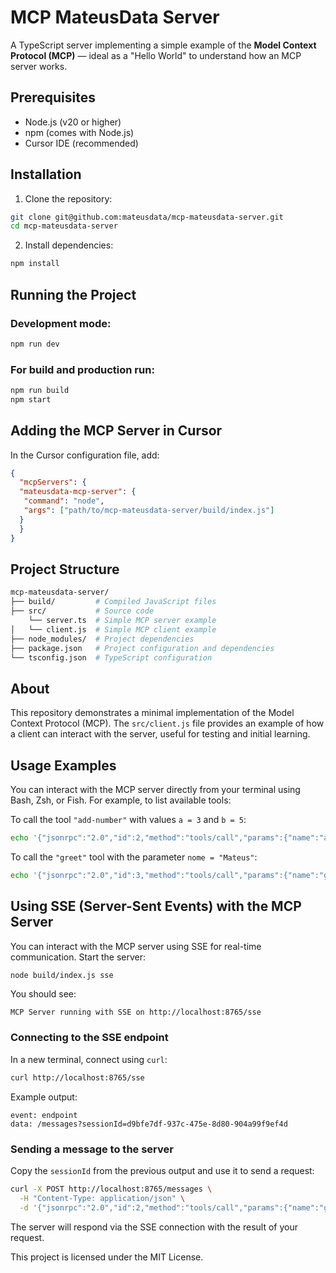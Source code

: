 # MCP MateusData Server

A TypeScript server implementing a simple example of the **Model Context Protocol (MCP)** — ideal as a "Hello World" to understand how an MCP server works.

## Prerequisites

- Node.js (v20 or higher)
- npm (comes with Node.js)
- Cursor IDE (recommended)

## Installation

1. Clone the repository:
  ```bash
  git clone git@github.com:mateusdata/mcp-mateusdata-server.git
  cd mcp-mateusdata-server
  ```

2. Install dependencies:
  ```bash
  npm install
  ```

## Running the Project

### Development mode:
```bash
npm run dev
```

### For build and production run:
```bash
npm run build
npm start
```

## Adding the MCP Server in Cursor

In the Cursor configuration file, add:
```json
{
  "mcpServers": {    
  "mateusdata-mcp-server": {
   "command": "node",      
   "args": ["path/to/mcp-mateusdata-server/build/index.js"]
  }
  }
}
```

## Project Structure

```bash
mcp-mateusdata-server/
├── build/         # Compiled JavaScript files
├── src/           # Source code
    └── server.ts  # Simple MCP server example
│   └── client.js  # Simple MCP client example
├── node_modules/  # Project dependencies
├── package.json   # Project configuration and dependencies
└── tsconfig.json  # TypeScript configuration
```

## About

This repository demonstrates a minimal implementation of the Model Context Protocol (MCP). The `src/client.js` file provides an example of how a client can interact with the server, useful for testing and initial learning.

## Usage Examples

You can interact with the MCP server directly from your terminal using Bash, Zsh, or Fish. For example, to list available tools:

To call the tool `"add-number"` with values `a = 3` and `b = 5`:

```bash
echo '{"jsonrpc":"2.0","id":2,"method":"tools/call","params":{"name":"add-number","arguments":{"a":3,"b":5}}}' | node build/index.js

```

To call the `"greet"` tool with the parameter `nome = "Mateus"`:

```bash
echo '{"jsonrpc":"2.0","id":3,"method":"tools/call","params":{"name":"greet","arguments":{"name":"Mateus"}}}' | node build/index.js
```



## Using SSE (Server-Sent Events) with the MCP Server

You can interact with the MCP server using SSE for real-time communication. Start the server:

```bash
node build/index.js sse
```

You should see:

```
MCP Server running with SSE on http://localhost:8765/sse
```

### Connecting to the SSE endpoint

In a new terminal, connect using `curl`:

```bash
curl http://localhost:8765/sse
```

Example output:

```
event: endpoint
data: /messages?sessionId=d9bfe7df-937c-475e-8d80-904a99f9ef4d
```

### Sending a message to the server

Copy the `sessionId` from the previous output and use it to send a request:

```bash
curl -X POST http://localhost:8765/messages \
  -H "Content-Type: application/json" \
  -d '{"jsonrpc":"2.0","id":2,"method":"tools/call","params":{"name":"greet","arguments":{"name":"Mateus"}}}'
```

The server will respond via the SSE connection with the result of your request.

This project is licensed under the MIT License.
